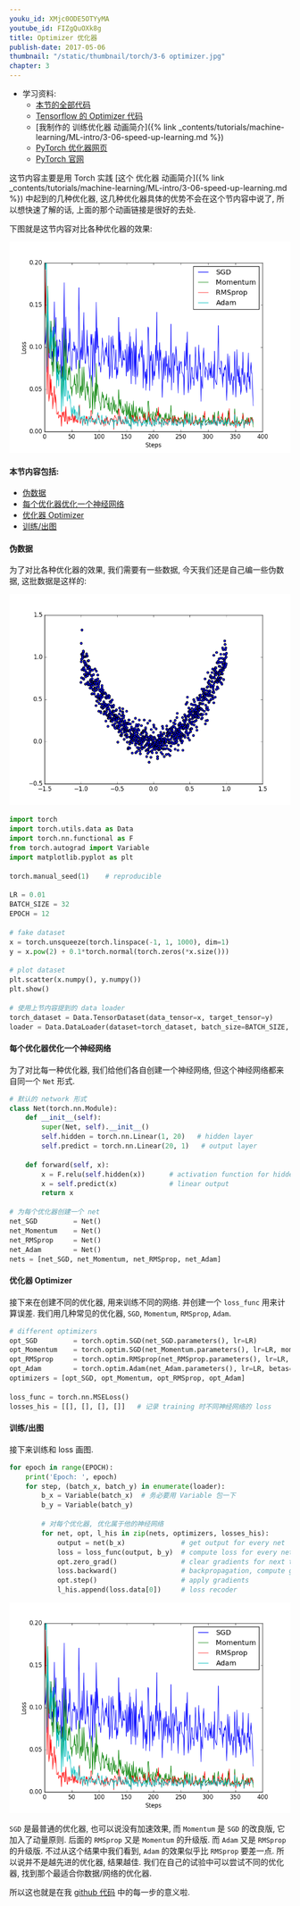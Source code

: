 ```yaml
---
youku_id: XMjc0ODE5OTYyMA
youtube_id: FIZgQuOXk8g
title: Optimizer 优化器
publish-date: 2017-05-06
thumbnail: "/static/thumbnail/torch/3-6 optimizer.jpg"
chapter: 3
---
```


* 学习资料:
  * [本节的全部代码](https://github.com/MorvanZhou/PyTorch-Tutorial/blob/master/tutorial-contents/306_optimizer.py)
  * [Tensorflow 的 Optimizer 代码](https://github.com/MorvanZhou/Tensorflow-Tutorial/blob/master/tutorial-contents/304_optimizer.py)
  * [我制作的 训练优化器 动画简介]({% link _contents/tutorials/machine-learning/ML-intro/3-06-speed-up-learning.md %})
  * [PyTorch 优化器网页](http://pytorch.org/docs/optim.html)
  * [PyTorch 官网](http://pytorch.org/)

这节内容主要是用 Torch 实践 [这个 优化器 动画简介]({% link _contents/tutorials/machine-learning/ML-intro/3-06-speed-up-learning.md %})
中起到的几种优化器, 这几种优化器具体的优势不会在这个节内容中说了, 所以想快速了解的话, 上面的那个动画链接是很好的去处.

下图就是这节内容对比各种优化器的效果:

<img class="course-image" src="/static/results/torch/3-6-2.png">


#### 本节内容包括:

* [伪数据](#data)
* [每个优化器优化一个神经网络](#nn)
* [优化器 Optimizer](#optimizer)
* [训练/出图](#train)




<h4 class="tut-h4-pad" id="data">伪数据</h4>

为了对比各种优化器的效果, 我们需要有一些数据, 今天我们还是自己编一些伪数据, 这批数据是这样的:

<img class="course-image" src="/static/results/torch/3-6-1.png">


```python
import torch
import torch.utils.data as Data
import torch.nn.functional as F
from torch.autograd import Variable
import matplotlib.pyplot as plt

torch.manual_seed(1)    # reproducible

LR = 0.01
BATCH_SIZE = 32
EPOCH = 12

# fake dataset
x = torch.unsqueeze(torch.linspace(-1, 1, 1000), dim=1)
y = x.pow(2) + 0.1*torch.normal(torch.zeros(*x.size()))

# plot dataset
plt.scatter(x.numpy(), y.numpy())
plt.show()

# 使用上节内容提到的 data loader
torch_dataset = Data.TensorDataset(data_tensor=x, target_tensor=y)
loader = Data.DataLoader(dataset=torch_dataset, batch_size=BATCH_SIZE, shuffle=True, num_workers=2,)
```

<h4 class="tut-h4-pad" id="nn">每个优化器优化一个神经网络</h4>

为了对比每一种优化器, 我们给他们各自创建一个神经网络, 但这个神经网络都来自同一个 `Net` 形式.

```python
# 默认的 network 形式
class Net(torch.nn.Module):
    def __init__(self):
        super(Net, self).__init__()
        self.hidden = torch.nn.Linear(1, 20)   # hidden layer
        self.predict = torch.nn.Linear(20, 1)   # output layer

    def forward(self, x):
        x = F.relu(self.hidden(x))      # activation function for hidden layer
        x = self.predict(x)             # linear output
        return x

# 为每个优化器创建一个 net
net_SGD         = Net()
net_Momentum    = Net()
net_RMSprop     = Net()
net_Adam        = Net()
nets = [net_SGD, net_Momentum, net_RMSprop, net_Adam]
```

<h4 class="tut-h4-pad" id="optimizer">优化器 Optimizer</h4>

接下来在创建不同的优化器, 用来训练不同的网络. 并创建一个 `loss_func` 用来计算误差.
我们用几种常见的优化器, `SGD`, `Momentum`, `RMSprop`, `Adam`.

```python
# different optimizers
opt_SGD         = torch.optim.SGD(net_SGD.parameters(), lr=LR)
opt_Momentum    = torch.optim.SGD(net_Momentum.parameters(), lr=LR, momentum=0.8)
opt_RMSprop     = torch.optim.RMSprop(net_RMSprop.parameters(), lr=LR, alpha=0.9)
opt_Adam        = torch.optim.Adam(net_Adam.parameters(), lr=LR, betas=(0.9, 0.99))
optimizers = [opt_SGD, opt_Momentum, opt_RMSprop, opt_Adam]

loss_func = torch.nn.MSELoss()
losses_his = [[], [], [], []]   # 记录 training 时不同神经网络的 loss
```

<h4 class="tut-h4-pad" id="train">训练/出图</h4>

接下来训练和 loss 画图.

```python
for epoch in range(EPOCH):
    print('Epoch: ', epoch)
    for step, (batch_x, batch_y) in enumerate(loader):
        b_x = Variable(batch_x)  # 务必要用 Variable 包一下
        b_y = Variable(batch_y)

        # 对每个优化器, 优化属于他的神经网络
        for net, opt, l_his in zip(nets, optimizers, losses_his):
            output = net(b_x)              # get output for every net
            loss = loss_func(output, b_y)  # compute loss for every net
            opt.zero_grad()                # clear gradients for next train
            loss.backward()                # backpropagation, compute gradients
            opt.step()                     # apply gradients
            l_his.append(loss.data[0])     # loss recoder
```

<img class="course-image" src="/static/results/torch/3-6-2.png">

`SGD` 是最普通的优化器, 也可以说没有加速效果, 而 `Momentum` 是 `SGD` 的改良版, 它加入了动量原则.
后面的 `RMSprop` 又是 `Momentum` 的升级版. 而 `Adam` 又是 `RMSprop` 的升级版.
不过从这个结果中我们看到, `Adam` 的效果似乎比 `RMSprop` 要差一点. 所以说并不是越先进的优化器, 结果越佳.
我们在自己的试验中可以尝试不同的优化器, 找到那个最适合你数据/网络的优化器.

所以这也就是在我 [github 代码](https://github.com/MorvanZhou/PyTorch-Tutorial/blob/master/tutorial-contents/306_optimizer.py) 中的每一步的意义啦.



